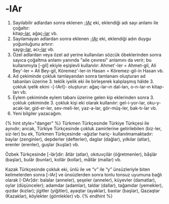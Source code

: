 # -lAr

1. Sayılabilir adlardan sonra eklenen [-lAr](lar.md) eki, eklendiği adı sayı anlamı ile çoğaltır: \
   kitap[-lar](lar.md), ağaç[-lar](lar.md) vb.&#x20;
2. Sayılamayan adlardan sonra eklenen [-lAr](lar.md) eki, eklendiği adın duygu yoğunluğunu artırır:\
   saygı[-lar](lar.md), acı[-lar](lar.md) vb.
3. Özel adlardan veya özel ad yerine kullanılan sözcük öbeklerinden sonra sayıca çoğaltma anlamı yanında "aile çevresi" anlamını da verir; bu kullanımıyla \[-gil] ekiyle eşişlevli kullanılır: Ahmet'-ler = Ahmet-gil, Ali Bey'-ler = Ali Bey-gil, Köremez'-ler-in Hasan = Köremez-gil-in Hasan vb.
4. Ad çekiminde çokluk tamlayandan sonra tamlananı oluşturan ad tabanları üzerine 3. teklik iyelik eki ile birleşerek kalıplaşmış hâlde 3. çokluk iyelik ekini -\[-lArI]- oluşturur: ağaç-lar-ın dal-ları, o-n-lar-ın kitap-ları vb.
5. Eylem çekiminde eylem tabanı üzerine gelen kip eklerinden sonra 3. çokluk çekiminde 3. çokluk kişi eki olarak kullanılır: gel-i-yor-lar, oku-y-acak-lar, gid-er-ler, sev-meli-ler, yaz-a-lar, gör-müş-ler, bak-tı-lar vb.
6. Yeni bilgiler yazacağım.

{% hint style="danger" %}
Türkmen Türkçesinde Türkiye Türkçesi ile aynıdır; ancak, Türkiye Türkçesinde çokluk zamirlerine getirilebilen (biz-ler, siz-ler) bu ek, Türkmen Türkçesinde -ağızlar hariç- kullanılmamaktadır: baylar (zenginler), depderler (defterler), daglar (dağlar), yılkılar (atlar), erenler (erenler), guşlar (kuşlar) vb.

Özbek Türkçesinde \[-lär]dir: åtlär (atlar), okıtuvçilär (öğretmenler), båşlär (başlar), bulär (bunlar), kollär (kollar), mållär (mallar) vb.

Kazak Türkçesinde çokluk eki, ünlü ile ve “v” ile “y” ünsüzleriyle biten kelimelerden sonra \[-lAr] ve ünsüzlerden sonra tonlu tonsuz uyumuna bağlı olarak \[-DAr]dır: balalar (anneler), şeşeler (anneler), küyevler (damatlar), oylar (düşünceler); adamdar (adamlar), taldar (dallar), tağamdar (yemekler), qızdar (kızlar); jigitler (yiğitler), ayaqtar (ayaklar), bastar (başlar), Qazaqtar (Kazaklar), köylekter (gömlekler) vb.
{% endhint %}
